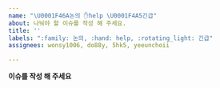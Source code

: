 ```yaml
---
name: "\U0001F46A논의 ✋help \U0001F4A5긴급"
about: 나눠야 할 이슈를 작성 해 주세요.
title: ''
labels: ":family: 논의, :hand: help, :rotating_light: 긴급"
assignees: wonsy1006, do88y, 5hk5, yeeunchoii

---
```


**이슈를 작성 해 주세요**
